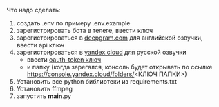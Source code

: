 Что надо сделать:

1. создать .env по примеру .env.example
2. зарегистрировать бота в телеге, ввести ключ
3. зарегистрироваться в [deepgram.com](https://deepgram.com) для английской озвучки, ввести api ключ
4. зарегистрироваться в [yandex.cloud](https://yandex.cloud) для русской озвучки
    - ввести [oauth-token ключ](https://yandex.cloud/ru/docs/iam/concepts/authorization/oauth-token)
    - и папку (когда зарегался, консоль будет открывать по ссылке https://console.yandex.cloud/folders/<КЛЮЧ ПАПКИ>)
5. Установить все python библиотеки из requirements.txt
6. Установить ffmpeg
7. запустить __main__.py
